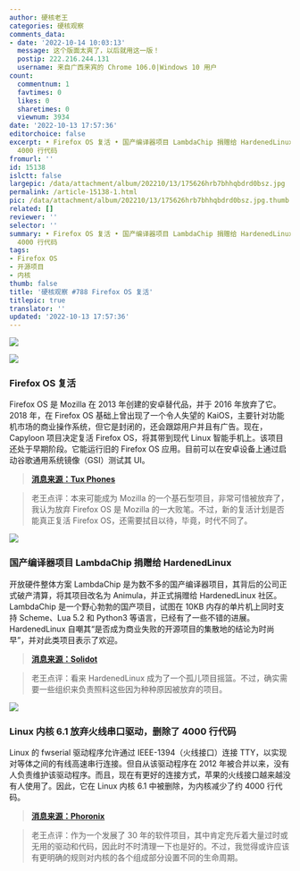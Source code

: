 ```yaml
---
author: 硬核老王
categories: 硬核观察
comments_data:
- date: '2022-10-14 10:03:13'
  message: 这个版面太爽了，以后就用这一版！
  postip: 222.216.244.131
  username: 来自广西来宾的 Chrome 106.0|Windows 10 用户
count:
  commentnum: 1
  favtimes: 0
  likes: 0
  sharetimes: 0
  viewnum: 3934
date: '2022-10-13 17:57:36'
editorchoice: false
excerpt: • Firefox OS 复活 • 国产编译器项目 LambdaChip 捐赠给 HardenedLinux • Linux 内核 6.1 放弃火线串口驱动，删除了
  4000 行代码
fromurl: ''
id: 15138
islctt: false
largepic: /data/attachment/album/202210/13/175626hrb7bhhqbdrd0bsz.jpg
permalink: /article-15138-1.html
pic: /data/attachment/album/202210/13/175626hrb7bhhqbdrd0bsz.jpg.thumb.jpg
related: []
reviewer: ''
selector: ''
summary: • Firefox OS 复活 • 国产编译器项目 LambdaChip 捐赠给 HardenedLinux • Linux 内核 6.1 放弃火线串口驱动，删除了
  4000 行代码
tags:
- Firefox OS
- 开源项目
- 内核
thumb: false
title: '硬核观察 #788 Firefox OS 复活'
titlepic: true
translator: ''
updated: '2022-10-13 17:57:36'
---
```


![](/data/attachment/album/202210/13/175626hrb7bhhqbdrd0bsz.jpg)


![](/data/attachment/album/202210/13/175632fo79ywwmmoo7agch.jpg)


### Firefox OS 复活


Firefox OS 是 Mozilla 在 2013 年创建的安卓替代品，并于 2016 年放弃了它。2018 年，在 Firefox OS 基础上曾出现了一个令人失望的 KaiOS，主要针对功能机市场的商业操作系统，但它是封闭的，还会跟踪用户并且有广告。现在，Capyloon 项目决定复活 Firefox OS，将其带到现代 Linux 智能手机上。该项目还处于早期阶段。它能运行旧的 Firefox OS 应用。目前可以在安卓设备上通过启动谷歌通用系统镜像（GSI）测试其 UI。



> 
> **[消息来源：Tux Phones](https://tuxphones.com/capyloon-firefox-os-b2gos-linux/)**
> 
> 
> 



> 
> 老王点评：本来可能成为 Mozilla 的一个基石型项目，非常可惜被放弃了，我认为放弃 Firefox OS 是 Mozilla 的一大败笔。不过，新的复活计划是否能真正复活 Firefox OS，还需要拭目以待，毕竟，时代不同了。
> 
> 
> 


![](/data/attachment/album/202210/13/175648frk0ue8ri9su8urs.jpg)


### 国产编译器项目 LambdaChip 捐赠给 HardenedLinux


开放硬件整体方案 LambdaChip 是为数不多的国产编译器项目，其背后的公司正式破产清算，将其项目改名为 Animula，并正式捐赠给 HardenedLinux 社区。LambdaChip 是一个野心勃勃的国产项目，试图在 10KB 内存的单片机上同时支持 Scheme、Lua 5.2 和 Python3 等语言，已经有了一些不错的进展。HardenedLinux 自嘲其“是否成为商业失败的开源项目的集散地的结论为时尚早”，并对此类项目表示了欢迎。



> 
> **[消息来源：Solidot](https://www.solidot.org/story?sid=73029)**
> 
> 
> 



> 
> 老王点评：看来 HardenedLinux 成为了一个孤儿项目摇篮。不过，确实需要一些组织来负责照料这些因为种种原因被放弃的项目。
> 
> 
> 


![](/data/attachment/album/202210/13/175705n2y2pp2y0yyy13zb.jpg)


### Linux 内核 6.1 放弃火线串口驱动，删除了 4000 行代码


Linux 的 fwserial 驱动程序允许通过 IEEE-1394（火线接口）连接 TTY，以实现对等体之间的有线高速串行连接。但自从该驱动程序在 2012 年被合并以来，没有人负责维护该驱动程序。而且，现在有更好的连接方式，苹果的火线接口越来越没有人使用了。因此，它在 Linux 内核 6.1 中被删除，为内核减少了约 4000 行代码。



> 
> **[消息来源：Phoronix](https://www.phoronix.com/news/Linux-6.1-Staging)**
> 
> 
> 



> 
> 老王点评：作为一个发展了 30 年的软件项目，其中肯定充斥着大量过时或无用的驱动和代码，因此时不时清理一下也是好的。不过，我觉得或许应该有更明确的规则对内核的各个组成部分设置不同的生命周期。
> 
> 
>